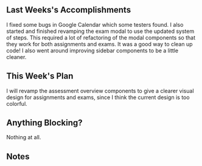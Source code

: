 ## Last Weeks's Accomplishments

I fixed some bugs in Google Calendar which some testers found. I also started and finished revamping the exam modal to use the updated system of steps. This required a lot of refactoring of the modal components so that they work for both assignments and exams. It was a good way to clean up code! I also went around improving sidebar components to be a little cleaner.

## This Week's Plan

I will revamp the assessment overview components to give a clearer visual design for assignments and exams, since I think the current design is too colorful.

## Anything Blocking?

Nothing at all.

## Notes

